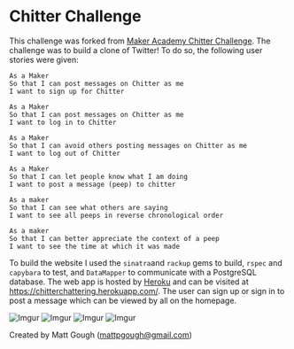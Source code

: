Chitter Challenge
=================

This challenge was forked from [Maker Academy Chitter Challenge](https://github.com/makersacademy/chitter-challenge). The challenge was to build a clone of Twitter! To do so, the following user stories were given:

```
As a Maker
So that I can post messages on Chitter as me
I want to sign up for Chitter

As a Maker
So that I can post messages on Chitter as me
I want to log in to Chitter

As a Maker
So that I can avoid others posting messages on Chitter as me
I want to log out of Chitter

As a Maker
So that I can let people know what I am doing  
I want to post a message (peep) to chitter

As a maker
So that I can see what others are saying  
I want to see all peeps in reverse chronological order

As a maker
So that I can better appreciate the context of a peep
I want to see the time at which it was made

```
To build the website I used the ```sinatra```and ```rackup``` gems to build, ```rspec``` and ```capybara``` to test, and ```DataMapper``` to communicate with a PostgreSQL database. The web app is hosted by [Heroku](https://www.heroku.com/) and can be visited at https://chitterchattering.herokuapp.com/. The user can sign up or sign in to post a message which can be viewed by all on the homepage.

![Imgur](http://i.imgur.com/EbAGonr.png)
![Imgur](http://i.imgur.com/1YVsv3D.png)
![Imgur](http://i.imgur.com/wPkLXrA.png)
![Imgur](http://i.imgur.com/QjU86BW.png)


Created by Matt Gough (mattpgough@gmail.com)
